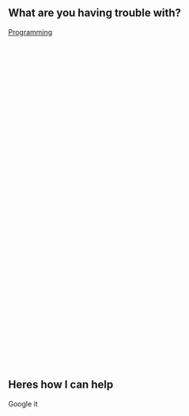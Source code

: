 ## What are you having trouble with?
[Programming](#heres-how-i-can-help)&nbsp;&nbsp;&nbsp;&nbsp;&nbsp;&nbsp;&nbsp;&nbsp;&nbsp;&nbsp;&nbsp;&nbsp;&nbsp;&nbsp;&nbsp;&nbsp;&nbsp;&nbsp;&nbsp;&nbsp;<br><br><br><br><br><br><br><br><br><br><br><br><br><br><br><br><br><br><br><br><br><br><br><br><br><br><br><br><br><br><br><br><br><br><br><br><br><br><br><br>
## Heres how I can help
Google it<br><br><br><br><br><br><br><br><br><br><br><br><br><br><br><br><br><br><br><br><br><br><br><br><br><br><br><br><br><br><br><br><br><br><br><br><br><br><br><br>

